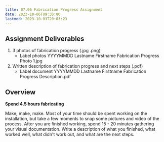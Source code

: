 ```yaml
---
title: 07.06 Fabrication Progress Assignment
date: 2023-10-06T09:30:00
lastmod: 2023-10-03T20:03:23
---
```


## Assignment Deliverables

1. 3 photos of fabrication progress (.jpg .png)
   - Label photos YYYYMMDD Lastname Firstname Fabrication Progress Photo 1.jpg
2. Written description of fabrication progress and next steps (.pdf)
   - Label document YYYYMMDD Lastname Firstname Fabrication Progress Description.pdf

## Overview

**Spend 4.5 hours fabricating**

Make, make, make. Most of your time should be spent working on the installation, but take a few moments to snap some pictures and video of the process. After you are finished working, spend 15 - 20 minutes gathering your visual documentation. Write a description of what you finished, what worked well, what didn't work out, and what are the next steps.
